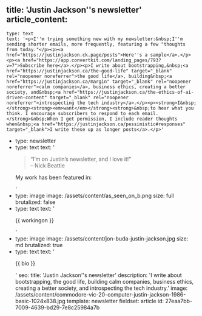 title: 'Justin Jackson''s newsletter'
article_content:
  -
    type: text
    text: '<p>I''m trying something new with my newsletter:&nbsp;I''m sending shorter emails, more frequently, featuring a few "thoughts from today."</p><p><a href="https://justinjackson.ck.page/posts">Here''s a sample</a>.</p><p><a href="https://app.convertkit.com/landing_pages/793?v=7">Subscribe here</a>.</p><p>I write about bootstrapping,&nbsp;<a href="https://justinjackson.ca/the-good-life" target="_blank" rel="noopener noreferrer">the good life</a>, building&nbsp;<a href="https://justinjackson.ca/margin" target="_blank" rel="noopener noreferrer">calm companies</a>, business ethics, creating a better society, and&nbsp;<a href="https://justinjackson.ca/the-ethics-of-ai-driven-content" target="_blank" rel="noopener noreferrer">introspecting the tech industry</a>.​</p><p><strong>I&nbsp;</strong><strong><em>want</em></strong><strong>&nbsp;to hear what you think. I encourage subscribers to respond to each email.</strong>&nbsp;When I get permission, I include reader thoughts when&nbsp;<a href="https://justinjackson.ca/pessimistic#responses" target="_blank">I write these up as longer posts</a>.</p>'
  -
    type: newsletter
  -
    type: text
    text: '<blockquote><p>“I’m on Justin’s newsletter, and I love it!”<br>– Nick Beattie</p></blockquote><p>My work has been featured in:</p>'
  -
    type: image
    image: /assets/content/as_seen_on_b.png
    size: full
    brutalized: false
  -
    type: text
    text: '<p>{{ workingon }}</p>'
  -
    type: image
    image: /assets/content/jon-buda-justin-jackson.jpg
    size: md
    brutalized: true
  -
    type: text
    text: '<p>{{ bio }}</p>'
seo:
  title: 'Justin Jackson''s newsletter'
  description: 'I write about bootstrapping, the good life, building calm companies, business ethics, creating a better society, and introspecting the tech industry.​'
  image: /assets/content/commodore-vic-20-computer-justin-jackson-1986-basic-1024x838.jpg
template: newsletter
fieldset: article
id: 27eaa7bb-7009-4639-bd29-7e8c25984a7b
